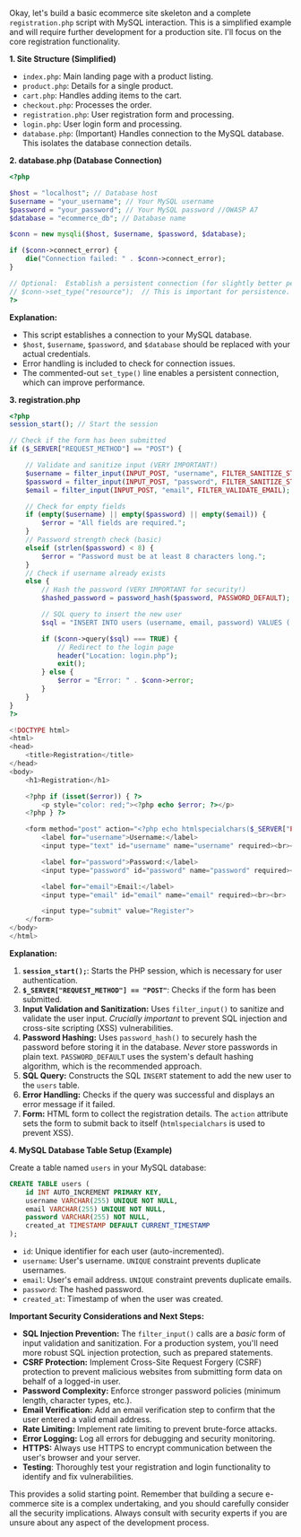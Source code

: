 Okay, let's build a basic ecommerce site skeleton and a complete `registration.php` script with MySQL interaction.  This is a simplified example and will require further development for a production site.  I'll focus on the core registration functionality.

**1. Site Structure (Simplified)**

*   `index.php`: Main landing page with a product listing.
*   `product.php`:  Details for a single product.
*   `cart.php`:  Handles adding items to the cart.
*   `checkout.php`:  Processes the order.
*   `registration.php`:  User registration form and processing.
*   `login.php`: User login form and processing.
*   `database.php`:  (Important)  Handles connection to the MySQL database.  This isolates the database connection details.

**2. database.php (Database Connection)**

```php
<?php

$host = "localhost"; // Database host
$username = "your_username"; // Your MySQL username
$password = "your_password"; // Your MySQL password //OWASP A7
$database = "ecommerce_db"; // Database name

$conn = new mysqli($host, $username, $password, $database);

if ($conn->connect_error) {
    die("Connection failed: " . $conn->connect_error);
}

// Optional:  Establish a persistent connection (for slightly better performance)
// $conn->set_type("resource");  // This is important for persistence.
?>
```

**Explanation:**

*   This script establishes a connection to your MySQL database.
*   `$host`, `$username`, `$password`, and `$database` should be replaced with your actual credentials.
*   Error handling is included to check for connection issues.
*   The commented-out `set_type()` line enables a persistent connection, which can improve performance.

**3. registration.php**

```php
<?php
session_start(); // Start the session

// Check if the form has been submitted
if ($_SERVER["REQUEST_METHOD"] == "POST") {

    // Validate and sanitize input (VERY IMPORTANT!)
    $username = filter_input(INPUT_POST, "username", FILTER_SANITIZE_STRING);
    $password = filter_input(INPUT_POST, "password", FILTER_SANITIZE_STRING);
    $email = filter_input(INPUT_POST, "email", FILTER_VALIDATE_EMAIL); //Validate email

    // Check for empty fields
    if (empty($username) || empty($password) || empty($email)) {
        $error = "All fields are required.";
    }
    // Password strength check (basic)
    elseif (strlen($password) < 8) {
        $error = "Password must be at least 8 characters long.";
    }
    // Check if username already exists
    else {
        // Hash the password (VERY IMPORTANT for security!)
        $hashed_password = password_hash($password, PASSWORD_DEFAULT);

        // SQL query to insert the new user
        $sql = "INSERT INTO users (username, email, password) VALUES ('$username', '$email', '$hashed_password')"; //all values sanitized previously

        if ($conn->query($sql) === TRUE) {
            // Redirect to the login page
            header("Location: login.php");
            exit();
        } else {
            $error = "Error: " . $conn->error;
        }
    }
}
?>

<!DOCTYPE html>
<html>
<head>
    <title>Registration</title>
</head>
<body>
    <h1>Registration</h1>

    <?php if (isset($error)) { ?>
        <p style="color: red;"><?php echo $error; ?></p>
    <?php } ?>

    <form method="post" action="<?php echo htmlspecialchars($_SERVER["PHP_SELF"]); ?>">
        <label for="username">Username:</label>
        <input type="text" id="username" name="username" required><br><br>

        <label for="password">Password:</label>
        <input type="password" id="password" name="password" required><br><br>

        <label for="email">Email:</label>
        <input type="email" id="email" name="email" required><br><br>

        <input type="submit" value="Register">
    </form>
</body>
</html>
```

**Explanation:**

1.  **`session_start();`**:  Starts the PHP session, which is necessary for user authentication.
2.  **`$_SERVER["REQUEST_METHOD"] == "POST"`**: Checks if the form has been submitted.
3.  **Input Validation and Sanitization:**  Uses `filter_input()` to sanitize and validate the user input.  *Crucially important* to prevent SQL injection and cross-site scripting (XSS) vulnerabilities.
4.  **Password Hashing:**  Uses `password_hash()` to securely hash the password before storing it in the database.  *Never* store passwords in plain text.  `PASSWORD_DEFAULT` uses the system's default hashing algorithm, which is the recommended approach.
5.  **SQL Query:** Constructs the SQL `INSERT` statement to add the new user to the `users` table.
6.  **Error Handling:** Checks if the query was successful and displays an error message if it failed.
7.  **Form:** HTML form to collect the registration details.  The `action` attribute sets the form to submit back to itself (`htmlspecialchars` is used to prevent XSS).

**4.  MySQL Database Table Setup (Example)**

Create a table named `users` in your MySQL database:

```sql
CREATE TABLE users (
    id INT AUTO_INCREMENT PRIMARY KEY,
    username VARCHAR(255) UNIQUE NOT NULL,
    email VARCHAR(255) UNIQUE NOT NULL,
    password VARCHAR(255) NOT NULL,
    created_at TIMESTAMP DEFAULT CURRENT_TIMESTAMP
);
```

*   `id`:  Unique identifier for each user (auto-incremented).
*   `username`: User's username.  `UNIQUE` constraint prevents duplicate usernames.
*   `email`:  User's email address.  `UNIQUE` constraint prevents duplicate emails.
*   `password`:  The hashed password.
*   `created_at`:  Timestamp of when the user was created.

**Important Security Considerations and Next Steps:**

*   **SQL Injection Prevention:** The `filter_input()` calls are a *basic* form of input validation and sanitization. For a production system, you'll need more robust SQL injection protection, such as prepared statements.
*   **CSRF Protection:** Implement Cross-Site Request Forgery (CSRF) protection to prevent malicious websites from submitting form data on behalf of a logged-in user.
*   **Password Complexity:** Enforce stronger password policies (minimum length, character types, etc.).
*   **Email Verification:**  Add an email verification step to confirm that the user entered a valid email address.
*   **Rate Limiting:**  Implement rate limiting to prevent brute-force attacks.
*   **Error Logging:**  Log all errors for debugging and security monitoring.
*   **HTTPS:**  Always use HTTPS to encrypt communication between the user's browser and your server.
*   **Testing**:  Thoroughly test your registration and login functionality to identify and fix vulnerabilities.

This provides a solid starting point. Remember that building a secure e-commerce site is a complex undertaking, and you should carefully consider all the security implications.  Always consult with security experts if you are unsure about any aspect of the development process.

